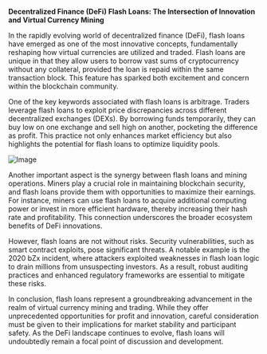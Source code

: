 **Decentralized Finance (DeFi) Flash Loans: The Intersection of Innovation and Virtual Currency Mining**

In the rapidly evolving world of decentralized finance (DeFi), flash loans have emerged as one of the most innovative concepts, fundamentally reshaping how virtual currencies are utilized and traded. Flash loans are unique in that they allow users to borrow vast sums of cryptocurrency without any collateral, provided the loan is repaid within the same transaction block. This feature has sparked both excitement and concern within the blockchain community.

One of the key keywords associated with flash loans is arbitrage. Traders leverage flash loans to exploit price discrepancies across different decentralized exchanges (DEXs). By borrowing funds temporarily, they can buy low on one exchange and sell high on another, pocketing the difference as profit. This practice not only enhances market efficiency but also highlights the potential for flash loans to optimize liquidity pools.

![Image](https://github.com/user-attachments/assets/31692037-0104-4703-abd1-696b6a7dd41b)

Another important aspect is the synergy between flash loans and mining operations. Miners play a crucial role in maintaining blockchain security, and flash loans provide them with opportunities to maximize their earnings. For instance, miners can use flash loans to acquire additional computing power or invest in more efficient hardware, thereby increasing their hash rate and profitability. This connection underscores the broader ecosystem benefits of DeFi innovations.

However, flash loans are not without risks. Security vulnerabilities, such as smart contract exploits, pose significant threats. A notable example is the 2020 bZx incident, where attackers exploited weaknesses in flash loan logic to drain millions from unsuspecting investors. As a result, robust auditing practices and enhanced regulatory frameworks are essential to mitigate these risks.

In conclusion, flash loans represent a groundbreaking advancement in the realm of virtual currency mining and trading. While they offer unprecedented opportunities for profit and innovation, careful consideration must be given to their implications for market stability and participant safety. As the DeFi landscape continues to evolve, flash loans will undoubtedly remain a focal point of discussion and development.